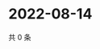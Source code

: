 # 2022-08-14

共 0 条

<!-- BEGIN WEIBO -->
<!-- 最后更新时间 Sun Aug 14 2022 17:15:15 GMT+0800 (China Standard Time) -->

<!-- END WEIBO -->
